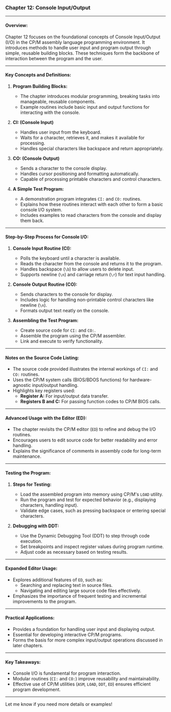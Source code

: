 ### **Chapter 12: Console Input/Output**

---

#### **Overview:**
Chapter 12 focuses on the foundational concepts of Console Input/Output (I/O) in the CP/M assembly language programming environment. It introduces methods to handle user input and program output through simple, reusable building blocks. These techniques form the backbone of interaction between the program and the user.

---

#### **Key Concepts and Definitions:**

1. **Program Building Blocks:**
   - The chapter introduces modular programming, breaking tasks into manageable, reusable components.
   - Example routines include basic input and output functions for interacting with the console.

2. **CI: (Console Input)**
   - Handles user input from the keyboard.
   - Waits for a character, retrieves it, and makes it available for processing.
   - Handles special characters like backspace and return appropriately.

3. **CO: (Console Output)**
   - Sends a character to the console display.
   - Handles cursor positioning and formatting automatically.
   - Capable of processing printable characters and control characters.

4. **A Simple Test Program:**
   - A demonstration program integrates `CI:` and `CO:` routines.
   - Explains how these routines interact with each other to form a basic console I/O system.
   - Includes examples to read characters from the console and display them back.

---

#### **Step-by-Step Process for Console I/O:**

1. **Console Input Routine (CI):**
   - Polls the keyboard until a character is available.
   - Reads the character from the console and returns it to the program.
   - Handles backspace (`\b`) to allow users to delete input.
   - Supports newline (`\n`) and carriage return (`\r`) for text input handling.

2. **Console Output Routine (CO):**
   - Sends characters to the console for display.
   - Includes logic for handling non-printable control characters like newline (`\n`).
   - Formats output text neatly on the console.

3. **Assembling the Test Program:**
   - Create source code for `CI:` and `CO:`.
   - Assemble the program using the CP/M assembler.
   - Link and execute to verify functionality.

---

#### **Notes on the Source Code Listing:**
- The source code provided illustrates the internal workings of `CI:` and `CO:` routines.
- Uses the CP/M system calls (BIOS/BDOS functions) for hardware-agnostic input/output handling.
- Highlights key registers used:
  - **Register A:** For input/output data transfer.
  - **Registers B and C:** For passing function codes to CP/M BIOS calls.

---

#### **Advanced Usage with the Editor (ED):**
- The chapter revisits the CP/M editor (`ED`) to refine and debug the I/O routines.
- Encourages users to edit source code for better readability and error handling.
- Explains the significance of comments in assembly code for long-term maintenance.

---

#### **Testing the Program:**
1. **Steps for Testing:**
   - Load the assembled program into memory using CP/M's `LOAD` utility.
   - Run the program and test for expected behavior (e.g., displaying characters, handling input).
   - Validate edge cases, such as pressing backspace or entering special characters.

2. **Debugging with DDT:**
   - Use the Dynamic Debugging Tool (DDT) to step through code execution.
   - Set breakpoints and inspect register values during program runtime.
   - Adjust code as necessary based on testing results.

---

#### **Expanded Editor Usage:**
- Explores additional features of `ED`, such as:
  - Searching and replacing text in source files.
  - Navigating and editing large source code files effectively.
- Emphasizes the importance of frequent testing and incremental improvements to the program.

---

#### **Practical Applications:**
- Provides a foundation for handling user input and displaying output.
- Essential for developing interactive CP/M programs.
- Forms the basis for more complex input/output operations discussed in later chapters.

---

#### **Key Takeaways:**
- Console I/O is fundamental for program interaction.
- Modular routines (`CI:` and `CO:`) improve reusability and maintainability.
- Effective use of CP/M utilities (`ASM`, `LOAD`, `DDT`, `ED`) ensures efficient program development.

--- 

Let me know if you need more details or examples!